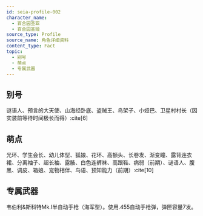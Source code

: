 ```yaml
---
id: seia-profile-002
character_name:
  - 百合园圣亚
  - 百合园圣娅
source_type: Profile
source_name: 角色详细资料
content_type: Fact
topic:
  - 别号
  - 萌点
  - 专属武器
---
```

## 别号
谜语人、预言的大天使、山海经卧底、盗贼王、鸟架子、小娅巴、卫星村村长（因实装前等待时间极长而得）:cite[6]

## 萌点
光环、学生会长、幼儿体型、狐娘、花环、高额头、长卷发、渐变瞳、露背连衣裙、分离袖子、超长袖、露腋、白色连裤袜、高跟鞋、病弱（前期）、谜语人、腹黑、调皮、箱娘、宠物相伴、鸟语、预知能力（前期）:cite[10]

## 专属武器
韦伯利&斯科特Mk.I半自动手枪（海军型）。使用.455自动手枪弹，弹匣容量7发。
